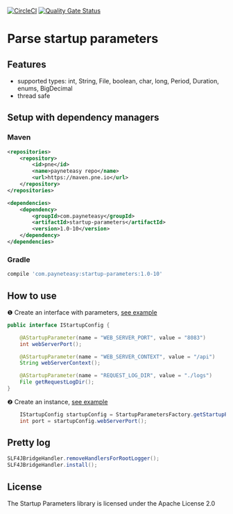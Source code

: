 [![CircleCI](https://circleci.com/gh/payneteasy/startup-parameters.svg?style=svg)](https://circleci.com/gh/payneteasy/startup-parameters)
[![Quality Gate Status](https://sonarcloud.io/api/project_badges/measure?project=com.payneteasy%3Astartup-parameters&metric=alert_status)](https://sonarcloud.io/dashboard?id=com.payneteasy%3Astartup-parameters)

Parse startup parameters
==========================


## Features

* supported types: int, String, File, boolean, char, long, Period, Duration, enums, BigDecimal
* thread safe

## Setup with dependency managers

### Maven

```xml
<repositories>
    <repository>
        <id>pne</id>
        <name>payneteasy repo</name>
        <url>https://maven.pne.io</url>
    </repository>
</repositories>

<dependencies>
    <dependency>
        <groupId>com.payneteasy</groupId>
        <artifactId>startup-parameters</artifactId>
        <version>1.0-10</version>
    </dependency>
</dependencies>
```

### Gradle

```groovy
compile 'com.payneteasy:startup-parameters:1.0-10'
```

How to use
------------

❶ Create an interface with parameters, [see example](https://github.com/payneteasy/startup-parameters/blob/e2464aa9d9cb9472c0a9cf44717e8bbcaa11801d/src/test/java/com/payneteasy/startup/parameters/IStartupConfig.java#L5)

```java
public interface IStartupConfig {

    @AStartupParameter(name = "WEB_SERVER_PORT", value = "8083")
    int webServerPort();

    @AStartupParameter(name = "WEB_SERVER_CONTEXT", value = "/api")
    String webServerContext();

    @AStartupParameter(name = "REQUEST_LOG_DIR", value = "./logs")
    File getRequestLogDir();
}
```

❷ Create an instance, [see example](https://github.com/payneteasy/startup-parameters/blob/e2464aa9d9cb9472c0a9cf44717e8bbcaa11801d/src/test/java/com/payneteasy/startup/parameters/StartupParametersFactoryTest.java#L13)

```java
    IStartupConfig startupConfig = StartupParametersFactory.getStartupParameters(IStartupConfig.class);
    int port = startupConfig.webServerPort();
```

Pretty log
----------

```java
SLF4JBridgeHandler.removeHandlersForRootLogger();
SLF4JBridgeHandler.install();
```

## License

The Startup Parameters library is licensed under the Apache License 2.0
